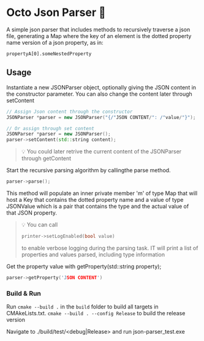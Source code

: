 # Octo Json Parser 🐙

A simple json parser that includes methods to recursively traverse a json file, generating a Map where the key of an element is the dotted property name version of a json property, as in:

`propertyA[0].someNestedProperty`

## Usage

Instantiate a new JSONParser object, optionally giving the JSON content in the constructor parameter. You can also change the content later through setContent

```c++
// Assign Json content through the constructor
JSONParser *parser = new JSONParser("{/"JSON CONTENT/": /"value/"}");

// Or assign through set content
JSONParser *parser = new JSONParser();
parser->setContent(std::string content);
```

> 💡 You could later retrive the current content of the JSONParser through getContent

Start the recursive parsing algorithm by callingthe parse method.

```c++
parser->parse();
```

This method will populate an inner private member 'm' of type Map that will host a Key that contains the dotted property name and a value of type JSONValue which is a pair that contains the type and the actual value of that JSON property.

> 💡 You can call
>
> ```c++
> printer->setLogEnabled(bool value)
> ```
>
> to enable verbose logging during the parsing task. IT will print a list of properties and values parsed, including type information

Get the property value with getProperty(std::string property);

```c++
parser->getProperty('JSON CONTENT')
```

### Build & Run

Run `cmake --build .` in the `build` folder to build all targets in CMAkeLists.txt.
`cmake --build . --config Release` to build the release version

Navigate to ./build/test/<debug|Release> and run json-parser_test.exe

